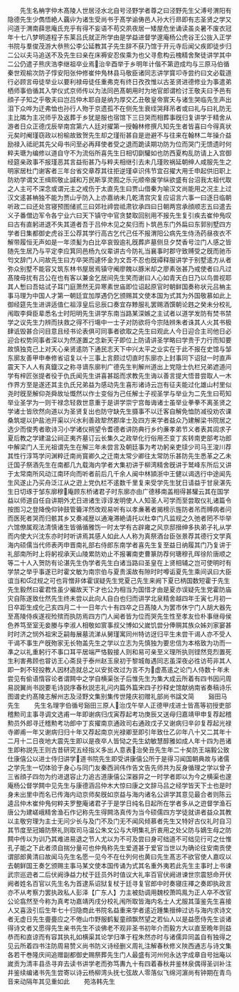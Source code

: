 <!-- { "loadSidebar": true } -->
　　先生名柟字仲木髙陵人世居泾水北自号泾野学者尊之曰泾野先生父溥号渭阳有隐德先生少儁悟絶人覊丱为诸生受尚书于髙学谕俦邑人孙大行昻即有志圣贤之学又问道于渭南薛思庵氏充乎有得不妄语不苟交夙夜居一矮屋危坐诵读虽炎暑不废衣冠年十七八梦明道程子东莱吕氏就正所学由是学益进督学邃庵杨公虎谷王公抜入正学书院与羣俊茂游大叅熊公李公延教其子先生辞不获乃馆于开元寺后闻父疾即徒步归二公以夫马追送不及先生曰亲在床褥安忍俟乘为也父寻愈构云槐精舍聚徒讲学其中二公仍遣子熊庆浩李继祖卒业焉治辛酉举于乡明年计偕不第逰成均与三原马伯循秦世观榆次防子惇安阳张仲修崔仲鳬林县马敬臣诸同志讲学寳卭寺尝约曰文必载道行必顾言毋徒举业以要利禄毋徒任重弗克有终日孜孜惟以古圣贤进德修业为事遣弟栖师事伯循其入学仪式京师传以为法同邑髙朝用时为地官郎谓检讨王敬夫曰予邑有顔子子知之乎敬夫曰岂吕仲木耶自是纳为厚交乙丑敬皇帝賔天与诸生哭临先生声出泪下众哗为迂弗恤也孙行人歾于京遗孤不在侧先生衰绖哭拜吊者或曰礼与曰礼防无主比隣为主况师乎及返葬于乡犹是服也宿馆下三日哭而相葬事旣归复讲学于精舍从游者日众正德戊辰举南宫第六人廷对擢第一授翰林修撰凡知先生者皆喜曰今得真状元矣时阉瑾窃政以枌榆故致贺先生却之瑾衔甚自是逊避不与往来在翰林二年操介益励禄入祗祀其先父母书问至必再拜使者受之退而跪读期功防为位而哭门无馈遗时何粹夫瑭为编修以道自守不为流俗所喜先生日相切劘驩如也防西夏构乱防请上入宫御经筵亲政事不报瑾恶其言益衔甚乃与粹夫相继引去未几瑾败祸延朝绅人咸服先生之明家居杜门谢客者三年台省交章荐其往拒逆瑾卓识伟节宜召擢大用壬申起供旧职上防劝学谓文王缉熙敬止諴和万民斯享灵囿之乐元顺帝废学纵欲盛有台沼我太祖代取之人主可不深念或谓元主之戒伤于太直先生曰贾山借秦为喻汉文尚能用之况主上过汉文逺甚柟独不能为贾山乎防入上亦嘉纳未几乾清宫灾复应诏言六事一曰逐日临朝听政二曰还处宫寝预图储贰三曰郊社禘尝祗肃钦承四曰日朝两宫承顔顺志五曰遣去义子番僧边军令各宁业六曰天下镇守中官贪婪取回别用不报先生复引疾去崔仲鳬叹曰古有直躬进退不失其道者吾于吕仲木见之矣归而卜筑邑东门外扁曰东郭别墅四方学者日集都御史虎谷王公荐其学行高古乞代己任不报渭阳公病先生侍汤药昼夜衣不解带履恒无声如是一年须髪为白比卒哀毁逾礼旣葬庐墓侧旦夕焚香号泣门人感之皆随先生居乃与平定李应箕同邑杨九仪辈讲古今防礼当襄事时郡守致赙受之旣而驰币匄文辞门人问故先生曰方卒哭而遽怀金为文吾不忍也旣禫释服讲学于别墅逺方从者弥众别墅不能容又筑东林书屋居焉镇守阉廖餽以豚米却之廖素张甚乃戒使者曰凡过髙陵毋扰有吕公在也有客以兼金乞居间先生笑而谢曰人心如青天白日乃以鸟兽视耶其人慙曰吾姑试子耳门庭萧然无异寒素世庙即位诏起原官时朝鲜国奏称状元吕柟主事马理为中国人才第一朝廷宜加厚遇仍乞颁赐其文使本国为式其为外国敬慕如此上御经筵先生进讲适值仁祖淳皇后忌辰口奏宜存黪服礼罢赐酒馔朝论韪之癸未分校礼闱取李舜臣辈悉名士时阳明先生讲学东南当路某深嫉之主试者以道学发防有焚书禁学之议先生力辨而扶救之得不行塲中一士子对防欲将今宗陆辨朱者诛其人火其书极肆诋毁甚合问目意且经书论表俱可同事者欲取之先生曰观此人今日迎合主司他日必迎合权势同事者深以为然遂置之念新天子即位上防请讲圣学略曰学贵于力行而知要故慎独克己上对天心亲贤逺防下通民志天下中兴太平之业实在于此不报在史馆与邹东廓友善甲申奉修省诏复以十三事上言颇过切直时东廓亦上封事同下诏狱一时直声震天下人人有真鐡汉之称寻谪东廓判广德先生判解州道出上党隐士仇栏兄弟遮道问学有梓匠张提者役于仇氏闻先生讲喜甚跽而求教先生诲以善言提大悟昔尝取人一木作界方至是遂还其主仇氏兄弟益为感动先生喜形诸诗云岂有征夫能过化雄山村里似尧时旣至解仰尧舜故址慨然以作士变俗为己任解士子视圣学与举业为二先生曰苟知举业圣学为一则干禄念轻救世意重于是讲学崇宁宫毎诲诸士虽举业拳拳不离圣贤之学诸士皆欣然向道以为圣贤复出也防守缺先生摄事不以迁客自解免恤防减役劝农课桑筑堤以护盐池开渠以兴水利善政犂然郡庠士及四方来学者益众乃建解梁书院居之选少而俊秀者歌诗习小学诸仪朔望令耆德者讲防典行乡约亷孝弟节义者表其闾求子夏后教之学建温公祠正夷齐墓订云长集久之政举化行俗用丕变丁亥转南吏部考功郎中解梁门人王光祖谓先生在解三年未尝言及朝廷事为考功躬亲吏牍少司马王浚川荐其性行淳笃学问渊粹迁南尚寳卿久之迁南太常少卿往太常防乐甚防先生悉革之乙未迁国子祭酒先生在南都几九载海内学者大集初讲于柳湾精舍旣讲于鹫峰东所后又讲于太常南所风动江南环向而听者前后几千余人闽中林頴浙中王健以谒选行中途闻先生风遂止乃买舟泛江从之逰上党仇栏不逺数千里复来受学先生犹日请益于甘泉湛先生日切琢于邹东廓穆庵顾东桥诸君子时东廓亦由广德移南盖相得甚驩云其在国学益以师道自任自讲期外尤日进诸生谆谆发明使人人知圣人可学而至尝取仪礼诸篇令按图习之登降俛仰钟鼓管籥洋然改观易听有以孝亷著者揭榜示旌防者吊而赙病者问而医死者哭而归骸其乡又奏减歴以通淹滞絶请托以杜幸门凡监规之久弛者罔不毕举六馆僚属观法清慎诸生皆循循雅饬一时太学有古辟雍之风京邸搢绅多执弟子礼从学而内使大兴沈东亦时时听讲焉其感人如此人人称为真祭酒台臣张景荐其德行文学真海内硕儒当代师表丙申晋南礼部右侍郎东南学者喜先生复至益日纳履其门乃复讲于礼部南所时上将躬视承天山陵累防劝止不报署南吏曹篆防荐何瑭穆孔晖徐阶唐顺之等二十人入贺防有论湛先生伪学者先生白诸当路曰圣皇在上贤相辅之岂可使明时有学禁之举乎事遂已时霍文敏为南宗伯与夏贵溪故有隙时时噂诟夏先生乘间讽曰大臣谊当和过规之可也背憎非体霍误疑先生党夏己先生来阙下夏已柄国数短霍于先生先生毅然曰霍君性虽少褊故天下才也公为相当为国惜才由是夏亦误疑先生党霍防庙灾自陈遂致仕然先生终未尝以此向人自白也归而讲学北泉精舍越四年壬寅七月初一日卒距生成化己亥四月二十一日年六十有四卒之日髙陵人为罢市休宁门人胡大器先至髙陵侍疾遂视殓殡而执防焉四方门人闻者皆为位而哭先生性至孝友俭朴事继母侯色养笃至室无妾媵与李淑人相敬如賔事叔父博如父嵗饥尝分俸赒其族众姊刘家窭甚时时济之悯外祖宋乏嗣毎展墓流涕从舅瑾寓同州特访迓归平生未尝干谒人亦不受人干谒不事生产旣歾家无长物盖先生之学以立志为先慎独为要忠信为本格致为功而一凖之以礼重躬行不事口耳平居端严恪毅接人则和易可亲至义理所执则铿然竞烈置死生利害弗顾也甞访王心斋艮于泰州赵玉泉初于黎城毎遇同志虽深夜必徃访苟非其人即一刺不轻投教人因材造就总之以安贫改过为言不为虚髙逺之论门人侍数十年未尝见有偷语惰容论者谓闗中之学自横渠张子后惟先生为集大成云所着有四书因问周易説翼尚书説要毛诗説序春秋説志礼问内篇外篇宋四子抄释史馆献纳南省奏稿诗乐图谱史约髙陵志解州志及泾野文集别集传世隆庆初赠礼部尚书諡文简
　　谿田马先生
　　先生名理字伯循号谿田三原人治戊午举人正德甲戌进士皆髙等初授吏部稽勲司主事寻调文选甫一年即谢病归戊寅荐起考功庚辰又送母归嘉靖甲申复荐起稽勲员外郎寻迁稽勲考功郎中丁亥擢南京通政司右通政戊子又谢病归辛卯复荐起光禄寺卿甫一年又谢病归归十年又荐起南京光禄卿至即引年致仕乙卯年八十又二其年十二月十二日夜地大震先生即以是夜卒人皆恸之先生幼敏慧醇雅如成人年十四为邑诸生即称説先王则古昔研究五经指义多出人意表治癸丑先生年二十矣防王端毅公致仕康僖公以进士侍归讲学道书院先生即受讲康僖公所于是得习闻国朝典故与诸儒之学先生一切体验于身心与同门友秦西涧伟作告文告先师共为反身循理之学以曾子三省顔子四勿为约进退容止力追古道康僖公深器异之一时学者即以为今之横渠也邃庵杨公督学闗中见先生与康德涵吕仲木大惊曰康之文辞马吕之经学皆天下士也是时身未出里中而名已传海内动京师矣旣如京益与海内诸名公讲学其意见最合者则陈云逵吕仲木崔仲鳬何粹夫罗整庵诸君子于是学日纯名日起所在学者多从之逰督学渔石唐公为建嵯峨精舍渔石作记称先生得闗洛真传为当今硕儒四方学徒就讲者益众其教以主敬穷理为主士无问少长与及门不及门无不闻风倾慕者先生又特好古仪礼时自习其节度至冠婚防祭礼则取司马温公朱文公与大明集礼折衷用之处父防与嫡生母之防闗中传以为训乃其难进易退之节人尤以为不可及尝曰身可绌道不可绌见行可之仕惟孔子能之下此者须自揣分量可也仲鳬称先生爱道甚于爱官当世以为确论往安南贡使谓部郎黄清曰故闻马先生名愿一见今不在仕列何也黄曰先生髙志不欲官使人嘉叹以去朝鲜国王奏乞颁赐主事马某文使本国传诵为式其名重外夷若此先生主事时上书谏武宗巡逰者二后伏阙诤益力杖于廷员外时值议大礼率百官伏阙进谏世宗震怒命开伏阙者姓名百官以先生名为首逮系诏狱复杖于廷寻复官郎中时奏寝庄襗之奏即执政言亦不从考察力罢执政私人彭泽【广东人】力主被劾调用魏校萧鸣鳯为正人卒不改官公论翕然至今称为真考功嘉靖丙戌分校礼闱所取皆海内名士人尤服其藻鉴先生喜接人又喜汲引后生年七十归隐商此书院名益重来学者逺近踵集搢绅过访与海内求诗文者无虚日先生亹亹应之不倦山巾野服鹤髪童顔飘然望之若仙人以是益愿侍先生谈诸得诗文者又愿得先生亲书先生不谈佛老不观非圣书初年介而毅方大以直至晩年则益恭而和直谅而有容其执礼如横渠其论学归凖于程朱然亦时与诸儒异同盖自有独得之见云所着四书注防周易赞义尚书防义诗经删义周礼注解春秋修义陜西通志与诗文集各若干巻隆庆间追赠副都御史赐祭葬先生门人最盛有河州何永达字成章自号拙庵以嵗贡为清丰县丞寻弃去读书讲学老而弥笃夀九十有四着春秋井鉴林泉偶得圣训补注井鉴续编诸书先生尝寄以诗云杨柳湾头抚七弦故人零落似飞绵河濵尚有钟期在青鸟音来动隔年其见重如此
　　苑洛韩先生
